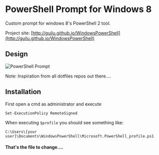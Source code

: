 # PowerShell Prompt for Windows 8

Custom prompt for windows 8's PowerShell 2 tool.

Project site: [http://guilu.github.io/WindowsPowerShell](http://guilu.github.io/WindowsPowerShell)

## Design

![PowerShell Prompt](http://guilu.github.io/WindowsPowerShell/img/powershellw8.png?v=4)

Note: Inspiration from all dotfiles repos out there....

## Installation

First open a cmd as administrator and execute 

`Set-ExecutionPolicy RemoteSigned`

When executing `$profile` you should see something like:

`C:\Users\[your user]\Documents\WindowsPowerShell\Microsoft.PowerShell_profile.ps1`

#### That's the file to change....
